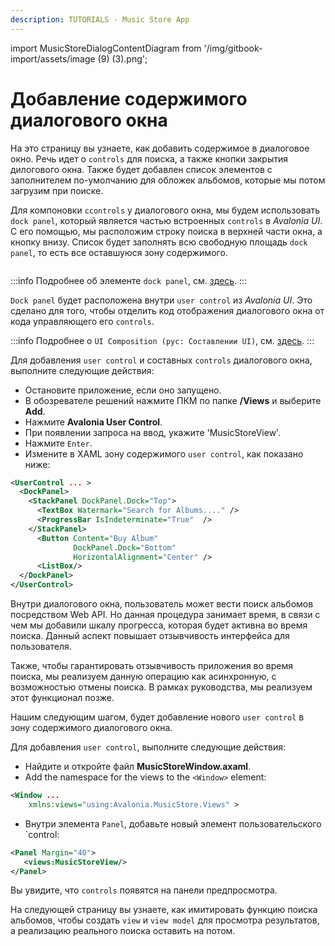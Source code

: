 ```yaml
---
description: TUTORIALS - Music Store App
---
```


import MusicStoreDialogContentDiagram from '/img/gitbook-import/assets/image (9) (3).png';

# Добавление содержимого диалогового окна

На это страницу вы узнаете, как добавить содержимое в диалоговое окно.
Речь идет о `controls` для поиска, а также кнопки закрытия дилогового окна.
Также будет добавлен список элементов с заполнителем по-умолчанию для обложек альбомов,
которые мы потом загрузим при поиске.

Для компоновки `ccontrols` у диалогового окна, мы будем использовать `dock panel`,
который является частью встроенных `controls` в _Avalonia UI_.
С его помощью, мы расположим строку поиска в верхней части окна, а кнопку внизу.
Список будет заполнять всю свободную площадь `dock panel`, то есть все оставшуюся зону содержимого.

<img className="center" src={MusicStoreDialogContentDiagram} alt="" />

:::info
Подробнее об элементе `dock panel`, см. [здесь](../../reference/controls/dockpanel.md).
:::

`Dock panel` будет расположена внутри `user control` из _Avalonia UI_.
Это сделано для того, чтобы отделить код отображения диалогового окна
от кода управляющего его `controls`.

:::info
Подробнее о `UI Composition (рус: Составлении UI)`, см. [здесь](../../concepts/ui-composition.md).
:::

Для добавления `user control` и составных `controls` диалогового окна, выполните следующие действия:

- Остановите приложение, если оно запущено.
- В обозревателе решений нажмите ПКМ по папке **/Views** и выберите **Add**.
- Нажмите **Avalonia User Control**.
- При появлении запроса на ввод, укажите 'MusicStoreView'.
- Нажмите `Enter`.
- Измените в XAML зону содержимого `user control`, как показано ниже:

```xml
<UserControl ... >
  <DockPanel>
    <StackPanel DockPanel.Dock="Top">
      <TextBox Watermark="Search for Albums...." />
      <ProgressBar IsIndeterminate="True"  />
    </StackPanel>
      <Button Content="Buy Album" 
              DockPanel.Dock="Bottom" 
              HorizontalAlignment="Center" />
      <ListBox/>
  </DockPanel>
</UserControl>
```

Внутри диалогового окна, пользователь может вести поиск альбомов посредством Web API.
Но данная процедура занимает время, в связи с чем мы добавили шкалу прогресса,
которая будет активна во время поиска. Данный аспект повышает отзывчивость интерфейса для пользователя.

Также, чтобы гарантировать отзывчивость приложения во время поиска, 
мы реализуем данную операцию как асинхронную, с возможностью отмены поиска.
В рамках руководства, мы реализуем этот функционал позже.

Нашим следующим шагом, будет добавление нового `user control` в зону содержимого диалогового окна.

Для добавления `user control`, выполните следующие действия:

- Найдите и откройте файл **MusicStoreWindow.axaml**.
- Add the namespace for the views to the `<Window>` element:

```xml
<Window ...
    xmlns:views="using:Avalonia.MusicStore.Views" >    
```

- Внутри элемента `Panel`, добавьте новый элемент пользовательского `control:

```xml
<Panel Margin="40">
   <views:MusicStoreView/>
</Panel>
```

Вы увидите, что `controls` появятся на панели предпросмотра.

На следующей страницу вы узнаете, как имитировать функцию поиска альбомов,
чтобы создать `view` и `view model` для просмотра результатов,
а реализацию реального поиска оставить на потом.
